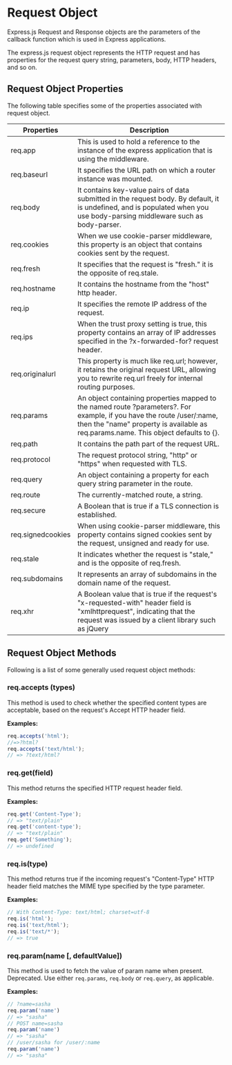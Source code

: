 # Request Object

Express.js Request and Response objects are the parameters of the callback function which is used in Express applications.

The express.js request object represents the HTTP request and has properties for the request query string, parameters, body, HTTP headers, and so on.

## Request Object Properties

The following table specifies some of the properties associated with request object.

| **Properties** | **Description** |
| --- | --- |
| req.app | This is used to hold a reference to the instance of the express application that is using the middleware. |
| req.baseurl | It specifies the URL path on which a router instance was mounted. |
| req.body | It contains key-value pairs of data submitted in the request body. By default, it is undefined, and is populated when you use body-parsing middleware such as body-parser. |
| req.cookies | When we use cookie-parser middleware, this property is an object that contains cookies sent by the request. |
| req.fresh | It specifies that the request is "fresh." it is the opposite of req.stale. |
| req.hostname | It contains the hostname from the "host" http header. |
| req.ip | It specifies the remote IP address of the request. |
| req.ips | When the trust proxy setting is true, this property contains an array of IP addresses specified in the ?x-forwarded-for? request header. |
| req.originalurl | This property is much like req.url; however, it retains the original request URL, allowing you to rewrite req.url freely for internal routing purposes. |
| req.params | An object containing properties mapped to the named route ?parameters?. For example, if you have the route /user/:name, then the "name" property is available as req.params.name. This object defaults to {}. |
| req.path | It contains the path part of the request URL. |
| req.protocol | The request protocol string, "http" or "https" when requested with TLS. |
| req.query | An object containing a property for each query string parameter in the route. |
| req.route | The currently-matched route, a string. |
| req.secure | A Boolean that is true if a TLS connection is established. |
| req.signedcookies | When using cookie-parser middleware, this property contains signed cookies sent by the request, unsigned and ready for use. |
| req.stale | It indicates whether the request is "stale," and is the opposite of req.fresh. |
| req.subdomains | It represents an array of subdomains in the domain name of the request. |
| req.xhr | A Boolean value that is true if the request's "x-requested-with" header field is "xmlhttprequest", indicating that the request was issued by a client library such as jQuery |

## Request Object Methods

Following is a list of some generally used request object methods:

### req.accepts (types)

This method is used to check whether the specified content types are acceptable, based on the request's Accept HTTP header field.

**Examples:**

```jsx
req.accepts('html');
//=>?html?
req.accepts('text/html');
// => ?text/html?
```

### req.get(field)

This method returns the specified HTTP request header field.

**Examples:**

```jsx
req.get('Content-Type');  
// => "text/plain"  
req.get('content-type');  
// => "text/plain"  
req.get('Something');  
// => undefined 
```

### req.is(type)

This method returns true if the incoming request's "Content-Type" HTTP header field matches the MIME type specified by the type parameter.

**Examples:**

```jsx
// With Content-Type: text/html; charset=utf-8  
req.is('html');  
req.is('text/html');  
req.is('text/*');  
// => true
```

### req.param(name [, defaultValue])

This method is used to fetch the value of param name when present. Deprecated. Use either `req.params`, `req.body` or `req.query`, as applicable.

**Examples:**

```jsx
// ?name=sasha
req.param('name')
// => "sasha"
// POST name=sasha
req.param('name')
// => "sasha"
// /user/sasha for /user/:name
req.param('name')
// => "sasha"
```